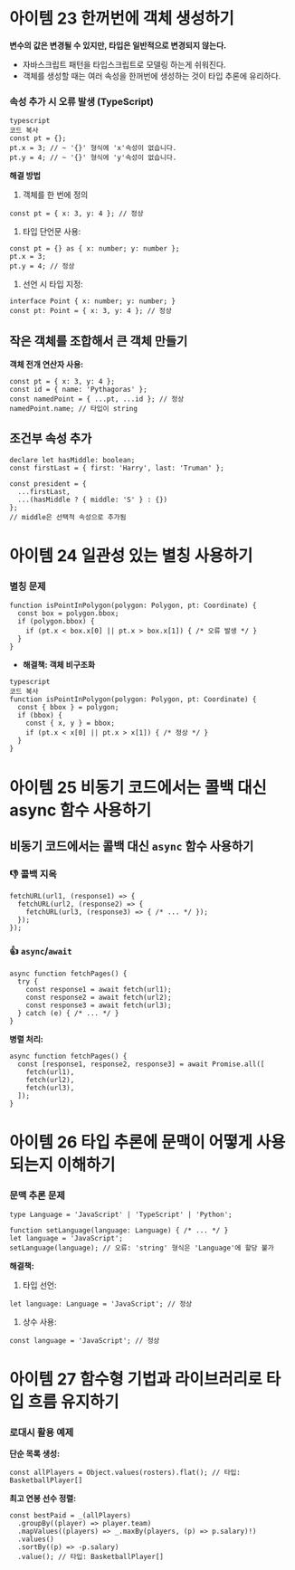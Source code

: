 # 아이템 23 한꺼번에 객체 생성하기

**변수의 값은 변경될 수 있지만, 타입은 일반적으로 변경되지 않는다.**

- 자바스크립트 패턴을 타입스크립트로 모델링 하는게 쉬워진다.
- 객체를 생성할 때는 여러 속성을 한꺼번에 생성하는 것이 타입 추론에 유리하다.

### **속성 추가 시 오류 발생 (TypeScript)**

```tsx
typescript
코드 복사
const pt = {};
pt.x = 3; // ~ '{}' 형식에 'x'속성이 없습니다.
pt.y = 4; // ~ '{}' 형식에 'y'속성이 없습니다.
```

**해결 방법**

1. 객체를 한 번에 정의

```tsx
const pt = { x: 3, y: 4 }; // 정상
```

1. 타입 단언문 사용:

```tsx
const pt = {} as { x: number; y: number };
pt.x = 3;
pt.y = 4; // 정상
```

1. 선언 시 타입 지정:

```tsx
interface Point { x: number; y: number; }
const pt: Point = { x: 3, y: 4 }; // 정상
```

## 작은 객체를 조합해서 큰 객체 만들기

**객체 전개 연산자 사용:**

```tsx
const pt = { x: 3, y: 4 };
const id = { name: 'Pythagoras' };
const namedPoint = { ...pt, ...id }; // 정상
namedPoint.name; // 타입이 string
```

## **조건부 속성 추가**

```tsx
declare let hasMiddle: boolean;
const firstLast = { first: 'Harry', last: 'Truman' };

const president = {
  ...firstLast,
  ...(hasMiddle ? { middle: 'S' } : {})
};
// middle은 선택적 속성으로 추가됨

```

# 아이템 24 일관성 있는 별칭 사용하기

### **별칭 문제**

```tsx
function isPointInPolygon(polygon: Polygon, pt: Coordinate) {
  const box = polygon.bbox;
  if (polygon.bbox) {
    if (pt.x < box.x[0] || pt.x > box.x[1]) { /* 오류 발생 */ }
  }
}
```

- **해결책: 객체 비구조화**

```tsx
typescript
코드 복사
function isPointInPolygon(polygon: Polygon, pt: Coordinate) {
  const { bbox } = polygon;
  if (bbox) {
    const { x, y } = bbox;
    if (pt.x < x[0] || pt.x > x[1]) { /* 정상 */ }
  }
}
```

# 아이템 25 비동기 코드에서는 콜백 대신 async 함수 사용하기

## 비동기 코드에서는 콜백 대신 `async` 함수 사용하기

### **👎 콜백 지옥**

```tsx
fetchURL(url1, (response1) => {
  fetchURL(url2, (response2) => {
    fetchURL(url3, (response3) => { /* ... */ });
  });
});
```

### **👍** `async`/`await`

```tsx
async function fetchPages() {
  try {
    const response1 = await fetch(url1);
    const response2 = await fetch(url2);
    const response3 = await fetch(url3);
  } catch (e) { /* ... */ }
}
```

**병렬 처리:**

```tsx
async function fetchPages() {
  const [response1, response2, response3] = await Promise.all([
    fetch(url1),
    fetch(url2),
    fetch(url3),
  ]);
}
```

# 아이템 26 타입 추론에 문맥이 어떻게 사용되는지 이해하기

### **문맥 추론 문제**

```tsx
type Language = 'JavaScript' | 'TypeScript' | 'Python';

function setLanguage(language: Language) { /* ... */ }
let language = 'JavaScript';
setLanguage(language); // 오류: 'string' 형식은 'Language'에 할당 불가
```

**해결책:**

1. 타입 선언:

```tsx
let language: Language = 'JavaScript'; // 정상
```

1. 상수 사용:

```tsx
const language = 'JavaScript'; // 정상
```

# 아이템 27 함수형 기법과 라이브러리로 타입 흐름 유지하기

### **로대시 활용 예제**

**단순 목록 생성:**

```tsx
const allPlayers = Object.values(rosters).flat(); // 타입: BasketballPlayer[]
```

**최고 연봉 선수 정렬:**

```tsx
const bestPaid = _(allPlayers)
  .groupBy((player) => player.team)
  .mapValues((players) => _.maxBy(players, (p) => p.salary)!)
  .values()
  .sortBy((p) => -p.salary)
  .value(); // 타입: BasketballPlayer[]
```
